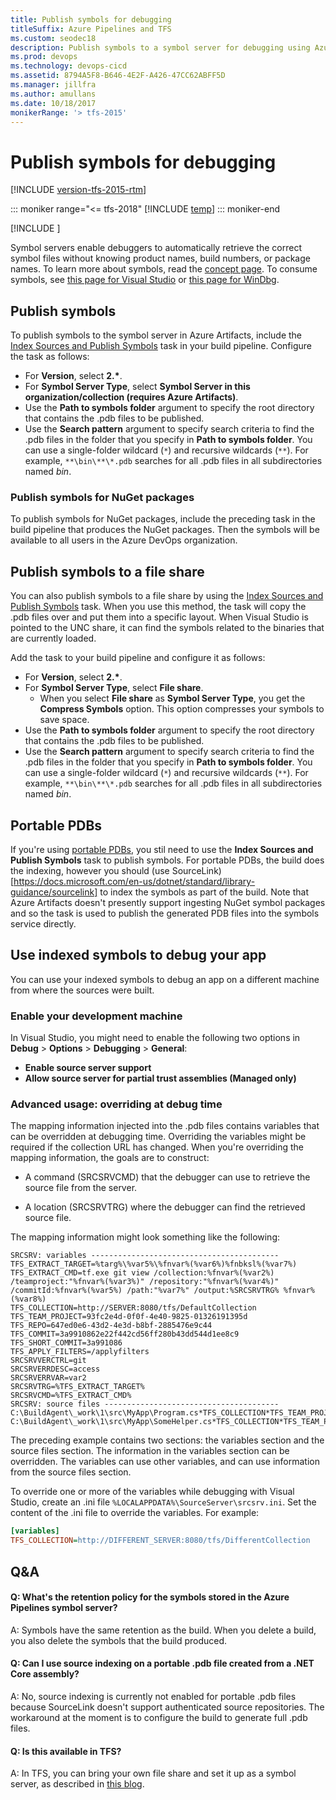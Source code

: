 ```yaml
---
title: Publish symbols for debugging
titleSuffix: Azure Pipelines and TFS
ms.custom: seodec18
description: Publish symbols to a symbol server for debugging using Azure Pipelines and Team Foundation Server (TFS)
ms.prod: devops
ms.technology: devops-cicd
ms.assetid: 8794A5F8-B646-4E2F-A426-47CC62ABFF5D
ms.manager: jillfra
ms.author: amullans
ms.date: 10/18/2017
monikerRange: '> tfs-2015'
---
```


# Publish symbols for debugging

[!INCLUDE [version-tfs-2015-rtm](../_shared/version-tfs-2015-rtm.md)]

::: moniker range="<= tfs-2018"
[!INCLUDE [temp](../_shared/concept-rename-note.md)]
::: moniker-end

[!INCLUDE [](../../artifacts/_shared/availability-symbols.md)]

Symbol servers enable debuggers to automatically retrieve the correct symbol files without knowing product names, build numbers, or package names. To learn more about symbols, read the [concept page](/azure/devops/artifacts/concepts/symbols). To consume symbols, see [this page for Visual Studio](/azure/devops/artifacts/symbols/debug-with-symbols-visual-studio) or [this page for WinDbg](/azure/devops/artifacts/symbols/debug-with-symbols-windbg).

## Publish symbols
To publish symbols to the symbol server in Azure Artifacts, include the [Index Sources and Publish Symbols](../tasks/build/index-sources-publish-symbols.md) task in your build pipeline. Configure the task as follows:

* For **Version**, select **2.\***.
* For **Symbol Server Type**, select **Symbol Server in this organization/collection (requires Azure Artifacts)**.
* Use the **Path to symbols folder** argument to specify the root directory that contains the .pdb files to be published.
* Use the **Search pattern** argument to specify search criteria to find the .pdb files in the folder that you specify in **Path to symbols folder**. You can use a single-folder wildcard (```*```) and recursive wildcards (```**```).
For example, ```**\bin\**\*.pdb``` searches for all .pdb files in all subdirectories named *bin*.

### Publish symbols for NuGet packages
To publish symbols for NuGet packages, include the preceding task in the build pipeline that produces the NuGet packages. Then the symbols will be available to all users in the Azure DevOps organization.

## Publish symbols to a file share

You can also publish symbols to a file share by using the [Index Sources and Publish Symbols](../tasks/build/index-sources-publish-symbols.md) task. When you use this method, the task will copy the .pdb files over and put them into a specific layout. When Visual Studio is pointed to the UNC share, it can find the symbols related to the binaries that are currently loaded. 

Add the task to your build pipeline and configure it as follows:

* For **Version**, select **2.\***. 
* For **Symbol Server Type**, select **File share**.
    * When you select **File share** as **Symbol Server Type**, you get the **Compress Symbols** option. This option compresses your symbols to save space. 
* Use the **Path to symbols folder** argument to specify the root directory that contains the .pdb files to be published.
* Use the **Search pattern** argument to specify search criteria to find the .pdb files in the folder that you specify in **Path to symbols folder**. You can use a single-folder wildcard (```*```) and recursive wildcards (```**```).
For example, ```**\bin\**\*.pdb``` searches for all .pdb files in all subdirectories named *bin*.

## Portable PDBs

If you're using [portable PDBs](https://github.com/dotnet/core/blob/master/Documentation/diagnostics/portable_pdb.md), you stil need to use the **Index Sources and Publish Symbols** task to publish symbols. For portable PDBs, the build does the indexing, however you should (use SourceLink)[https://docs.microsoft.com/en-us/dotnet/standard/library-guidance/sourcelink] to index the symbols as part of the build. Note that Azure Artifacts doesn't presently support ingesting NuGet symbol packages and so the task is used to publish the generated PDB files into the symbols service directly.

## Use indexed symbols to debug your app

You can use your indexed symbols to debug an app on a different machine from where the sources were built.

### Enable your development machine

In Visual Studio, you might need to enable the following two options in **Debug** > **Options** > **Debugging** > **General**:

* **Enable source server support**
* **Allow source server for partial trust assemblies (Managed only)**

### Advanced usage: overriding at debug time

The mapping information injected into the .pdb files contains variables that can be overridden at debugging time. Overriding the variables might be required if the collection URL has changed. When you're overriding the mapping information, the goals are to construct:

* A command (SRCSRVCMD) that the debugger can use to retrieve the source file from the server.

* A location (SRCSRVTRG) where the debugger can find the retrieved source file.

 The mapping information might look something like the following:

```
SRCSRV: variables ------------------------------------------
TFS_EXTRACT_TARGET=%targ%\%var5%\%fnvar%(%var6%)%fnbksl%(%var7%)
TFS_EXTRACT_CMD=tf.exe git view /collection:%fnvar%(%var2%) /teamproject:"%fnvar%(%var3%)" /repository:"%fnvar%(%var4%)" /commitId:%fnvar%(%var5%) /path:"%var7%" /output:%SRCSRVTRG% %fnvar%(%var8%)
TFS_COLLECTION=http://SERVER:8080/tfs/DefaultCollection
TFS_TEAM_PROJECT=93fc2e4d-0f0f-4e40-9825-01326191395d
TFS_REPO=647ed0e6-43d2-4e3d-b8bf-2885476e9c44
TFS_COMMIT=3a9910862e22f442cd56ff280b43dd544d1ee8c9
TFS_SHORT_COMMIT=3a991086
TFS_APPLY_FILTERS=/applyfilters
SRCSRVVERCTRL=git
SRCSRVERRDESC=access
SRCSRVERRVAR=var2
SRCSRVTRG=%TFS_EXTRACT_TARGET%
SRCSRVCMD=%TFS_EXTRACT_CMD%
SRCSRV: source files ---------------------------------------
C:\BuildAgent\_work\1\src\MyApp\Program.cs*TFS_COLLECTION*TFS_TEAM_PROJECT*TFS_REPO*TFS_COMMIT*TFS_SHORT_COMMIT*/MyApp/Program.cs*TFS_APPLY_FILTERS
C:\BuildAgent\_work\1\src\MyApp\SomeHelper.cs*TFS_COLLECTION*TFS_TEAM_PROJECT*TFS_REPO*TFS_COMMIT*TFS_SHORT_COMMIT*/MyApp/SomeHelper.cs*TFS_APPLY_FILTERS
```

 The preceding example contains two sections: the variables section and the source files section. The information in the variables section can be overridden. The variables can use other variables, and can use information from the source files section.

 To override one or more of the variables while debugging with Visual Studio, create an .ini file ```%LOCALAPPDATA%\SourceServer\srcsrv.ini```. Set the content of the .ini file to override the variables. For example:

```ini
[variables]
TFS_COLLECTION=http://DIFFERENT_SERVER:8080/tfs/DifferentCollection
```

## Q&A

<!-- BEGINSECTION class="md-qanda" -->

#### Q: What's the retention policy for the symbols stored in the Azure Pipelines symbol server?

A: Symbols have the same retention as the build. When you delete a build, you also delete the symbols that the build produced.

#### Q: Can I use source indexing on a portable .pdb file created from a .NET Core assembly?

A: No, source indexing is currently not enabled for portable .pdb files because SourceLink doesn't support authenticated source repositories. The workaround at the moment is to configure the build to generate full .pdb files.

#### Q: Is this available in TFS?

A: In TFS, you can bring your own file share and set it up as a symbol server, as described in [this blog](https://edsquared.com/source-server-and-symbol-server-support-in-tfs-2010-cf35ed5527e2).

<!-- ENDSECTION -->
